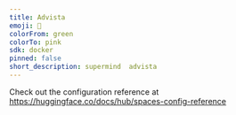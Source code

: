 ```yaml
---
title: Advista
emoji: 🏃
colorFrom: green
colorTo: pink
sdk: docker
pinned: false
short_description: supermind  advista
---
```


Check out the configuration reference at https://huggingface.co/docs/hub/spaces-config-reference
